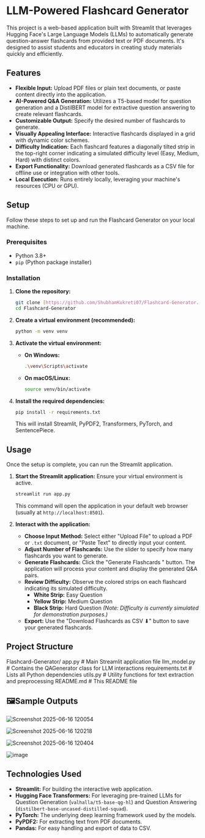 # LLM-Powered Flashcard Generator

This project is a web-based application built with Streamlit that leverages Hugging Face's Large Language Models (LLMs) to automatically generate question-answer flashcards from provided text or PDF documents. It's designed to assist students and educators in creating study materials quickly and efficiently.

## Features

* **Flexible Input:** Upload PDF files or plain text documents, or paste content directly into the application.
* **AI-Powered Q&A Generation:** Utilizes a T5-based model for question generation and a DistilBERT model for extractive question answering to create relevant flashcards.
* **Customizable Output:** Specify the desired number of flashcards to generate.
* **Visually Appealing Interface:** Interactive flashcards displayed in a grid with dynamic color schemes.
* **Difficulty Indication:** Each flashcard features a diagonally tilted strip in the top-right corner indicating a simulated difficulty level (Easy, Medium, Hard) with distinct colors.
* **Export Functionality:** Download generated flashcards as a CSV file for offline use or integration with other tools.
* **Local Execution:** Runs entirely locally, leveraging your machine's resources (CPU or GPU).

##  Setup

Follow these steps to set up and run the Flashcard Generator on your local machine.

### Prerequisites

* Python 3.8+
* `pip` (Python package installer)

### Installation

1.  **Clone the repository:**
    ```bash
    git clone [https://github.com/ShubhamKukreti07/Flashcard-Generator.git](https://github.com/ShubhamKukreti07/Flashcard-Generator.git)
    cd Flashcard-Generator
    ```

2.  **Create a virtual environment (recommended):**
    ```bash
    python -m venv venv
    ```

3.  **Activate the virtual environment:**
    * **On Windows:**
        ```bash
        .\venv\Scripts\activate
        ```
    * **On macOS/Linux:**
        ```bash
        source venv/bin/activate
        ```

4.  **Install the required dependencies:**
    ```bash
    pip install -r requirements.txt
    ```
    This will install Streamlit, PyPDF2, Transformers, PyTorch, and SentencePiece.

##  Usage

Once the setup is complete, you can run the Streamlit application.

1.  **Start the Streamlit application:**
    Ensure your virtual environment is active.
    ```bash
    streamlit run app.py
    ```
    This command will open the application in your default web browser (usually at `http://localhost:8501`).

2.  **Interact with the application:**
    * **Choose Input Method:** Select either "Upload File" to upload a PDF or `.txt` document, or "Paste Text" to directly input your content.
    * **Adjust Number of Flashcards:** Use the slider to specify how many flashcards you want to generate.
    * **Generate Flashcards:** Click the "Generate Flashcards " button. The application will process your content and display the generated Q&A pairs.
    * **Review Difficulty:** Observe the colored strips on each flashcard indicating its simulated difficulty.
        *  **White Strip:** Easy Question
        *  **Yellow Strip:** Medium Question
        *  **Black Strip:** Hard Question
        *(Note: Difficulty is currently simulated for demonstration purposes.)*
    * **Export:** Use the "Download Flashcards as CSV ⬇" button to save your generated flashcards.
      

## Project Structure

Flashcard-Generator/
app.py                  # Main Streamlit application file
llm_model.py            # Contains the QAGenerator class for LLM interactions
requirements.txt        # Lists all Python dependencies
utils.py                # Utility functions for text extraction and preprocessing
README.md               # This README file


## 🖼Sample Outputs

  ![Screenshot 2025-06-16 120054](https://github.com/user-attachments/assets/86254e13-7680-4d18-927b-741e91b64ef7)    
  
  ![Screenshot 2025-06-16 120218](https://github.com/user-attachments/assets/197ac0ab-6a5d-446e-8cfa-2c170d4d1bbc)

  ![Screenshot 2025-06-16 120404](https://github.com/user-attachments/assets/aa1f8e4a-05b2-42cd-a3d0-d491b7e9b636)  
  
  ![image](https://github.com/user-attachments/assets/dbb82287-ecbf-4b57-b54b-6f2a45cc825f)


##  Technologies Used

* **Streamlit:** For building the interactive web application.
* **Hugging Face Transformers:** For leveraging pre-trained LLMs for Question Generation (`valhalla/t5-base-qg-hl`) and Question Answering (`distilbert-base-uncased-distilled-squad`).
* **PyTorch:** The underlying deep learning framework used by the models.
* **PyPDF2:** For extracting text from PDF documents.
* **Pandas:** For easy handling and export of data to CSV.
